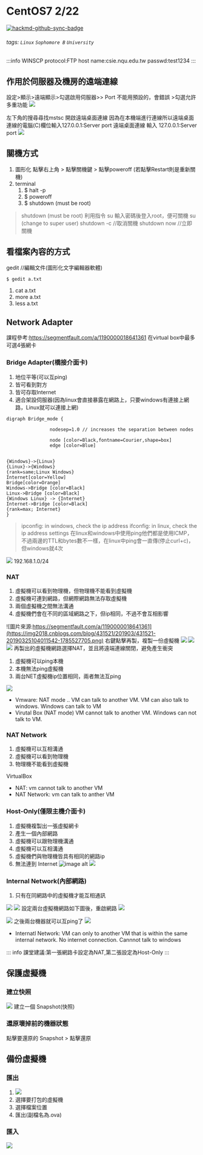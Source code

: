 # CentOS7 2/22

[![hackmd-github-sync-badge](https://hackmd.io/MTfyfFH-TfaGZ-fWyA4-RA/badge)](https://hackmd.io/MTfyfFH-TfaGZ-fWyA4-RA)


###### tags: `Linux` `Sophomore B` `University`

:::info
WINSCP 
protocol:FTP
host name:csie.nqu.edu.tw
passwd:test1234
:::
## 作用於伺服器及機房的遠端連線
設定>顯示>遠端顯示>勾選啟用伺服器>> Port 不能用預設的，會錯誤 >勾選允許多重功能
![](https://i.imgur.com/u4SNBWV.png)

左下角的搜尋尋找mstsc
開啟遠端桌面連線
因為在本機端進行連線所以遠端桌面連線的電腦(C)欄位輸入127.0.0.1:Server port
遠端桌面連線 輸入 127.0.0.1:Server port
![](https://i.imgur.com/X25JGzK.png)
## 關機方式
1. 圖形化
    點擊右上角 > 點擊關機鍵 > 點擊poweroff 
    (若點擊Restart則是重新關機)
2. terminal
    1. $ halt -p
    2. $ poweroff
    3. $ shutdown (must be root)
> shutdown (must be root)
> 利用指令 su 輸入密碼後登入root，便可關機
> su (change to super user)
> shutdown -c //取消關機
> shutdown now //立即關機

## 看檔案內容的方式
gedit //編輯文件(圖形化文字編輯器軟體)
```
$ gedit a.txt
```
1. cat a.txt
2. more a.txt
3. less a.txt

## Network Adapter
課程參考:https://segmentfault.com/a/1190000018641361
在virtual box中最多可選4張網卡

### Bridge Adapter(橋接介面卡)
1. 地位平等(可以互ping)
2. 皆可看到對方
3. 皆可存取Internet
4. 適合架設伺服器(因為linux會直接暴露在網路上，只要windows有連接上網路，Linux就可以連接上網)
```graphviz
digraph Bridge_mode {

                nodesep=1.0 // increases the separation between nodes
                
                node [color=Black,fontname=Courier,shape=box] 
                edge [color=Blue]


{Windows}->{Linux}
{Linux}->{Windows}
{rank=same;Linux Windows}
Internet[color=Yellow]
Bridge[color=Orange]
Windows->Bridge [color=Black]
Linux->Bridge [color=Black]
{Windows Linux} -> {Internet}
Internet->Bridge [color=Black]
{rank=max; Internet}
}
```
> ipconfig: in windows, check the ip address
> ifconfig: in linux, check the ip address settings
> 在linux和windows中使用ping他們都是使用ICMP，不過兩邊的TTL和bytes數不一樣，在linux中ping會一直傳(停止curl+c)，但windows就4次


![](https://i.imgur.com/pYyJOyn.png)
192.168.1.0/24

### NAT

1. 虛擬機可以看到物理機，但物理機不能看到虛擬機
2. 虛擬機可連到網路，但網際網路無法存取虛擬機
3. 兩個虛擬機之間無法溝通
4. 虛擬機們會在不同的區域網路之下，但ip相同，不過不會互相影響

![圖片來源:https://segmentfault.com/a/1190000018641361](https://img2018.cnblogs.com/blog/431521/201903/431521-20190325104011542-1785527705.png)
右鍵點擊再製，複製一份虛擬機
![](https://i.imgur.com/fcbCcIZ.png)
![](https://i.imgur.com/xCzD7bx.png)
![](https://i.imgur.com/Wh1rcni.png)
再製出的虛擬機網路選擇NAT，並且將遠端連線關閉，避免產生衝突
1. 虛擬機可以ping本機
2. 本機無法ping虛擬機
3. 兩台NET虛擬機ip位置相同，兩者無法互ping

![](https://i.imgur.com/U8UvNv3.png)
* Vmware: NAT mode  .. VM can talk to another VM. VM can also talk to windows. Windows can talk to VM
* Virutal Box (NAT mode)  VM cannot talk to another VM. Windows can not talk to VM.

### NAT Network
1. 虛擬機可以互相溝通
2. 虛擬機可以看到物理機
3. 物理機不能看到虛擬機

VirtualBox  
* NAT: vm cannot talk to another VM 
* NAT Network: vm can talk to anther VM

### Host-Only(僅限主機介面卡)
1. 虛擬機複製出一張虛擬網卡
2. 產生一個內部網路
3. 虛擬機可以跟物理機溝通
4. 虛擬機可以互相溝通
5. 虛擬機們與物理機皆具有相同的網路ip
6. 無法連到 Internet
![image alt](https://img2018.cnblogs.com/blog/431521/201903/431521-20190325104054870-265282831.png)
![](https://i.imgur.com/sWmbqVa.png)
### Internal Network(內部網路)
1. 只有在同網路中的虛擬機才能互相通訊

![](https://i.imgur.com/Bs8QKf6.png)
![](https://i.imgur.com/QZTRIjO.png)
設定兩台虛擬機網路如下圖後，重啟網路
![](https://i.imgur.com/0P9nVGv.png)

![](https://i.imgur.com/cFtPPsp.png)
之後兩台機器就可以互ping了
![](https://i.imgur.com/IJXvswB.png)

* Internatl Network: VM can only to another VM that is within the same internal network. No internet connection. Cannnot talk to windows

::: info
課堂建議:第一張網路卡設定為NAT,第二張設定為Host-Only
:::

## 保護虛擬機
### 建立快照
![](https://i.imgur.com/of7zTgo.png)
建立一個 Snapshot(快照)
### 還原壞掉前的機器狀態

點擊要還原的 Snapshot > 點擊還原
## 備份虛擬機
### 匯出
1. ![](https://i.imgur.com/nhJOkVV.png)
2. 選擇要打包的虛擬機
3. 選擇檔案位置
4. 匯出(副檔名為.ova)

### 匯入
![](https://i.imgur.com/bxLRHV7.png)
